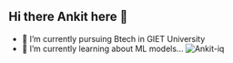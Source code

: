 ## Hi there Ankit here 👋


- 🔭 I’m currently pursuing Btech in GIET University
- 🌱 I’m currently learning about ML models...
![Ankit-iq](https://github-readme-stats.vercel.app/api?username=Ankit-iq&show_icons=true&theme=radical)

